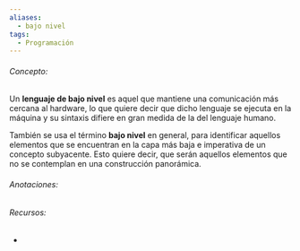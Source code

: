 ```yaml
---
aliases:
  - bajo nivel
tags:
  - Programación
---
```

###### Concepto:

Un **lenguaje de bajo nivel** es aquel que mantiene una comunicación más cercana al hardware, lo que quiere decir que dicho lenguaje se ejecuta en la máquina y su sintaxis difiere en gran medida de la del lenguaje humano. 

También se usa el término **bajo nivel** en general, para identificar aquellos elementos que se encuentran en la capa más baja e imperativa de un concepto subyacente. Esto quiere decir, que serán aquellos elementos que no se contemplan en una construcción panorámica. 

###### Anotaciones:

> 

######  Recursos:

- []()